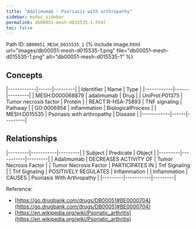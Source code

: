 ```yaml
---
title: "Adalimumab - Psoriasis with arthropathy"
sidebar: mydoc_sidebar
permalink: db00051-mesh-d015535-1.html
toc: false 
---
```



Path ID: `DB00051_MESH_D015535_1`
{% include image.html url="images/db00051-mesh-d015535-1.png" file="db00051-mesh-d015535-1.png" alt="db00051-mesh-d015535-1" %}

## Concepts

|------------|------|---------|
| Identifier | Name | Type    |
|------------|------|---------|
| MESH:D000068879 | adalimumab | Drug |
| UniProt:P01375 | Tumor necrosis factor | Protein |
| REACT:R-HSA-75893 | TNF signaling | Pathway |
| GO:0006954 | inflammation | BiologicalProcess |
| MESH:D015535 | Psoriasis with arthropathy | Disease |
|------------|------|---------|

## Relationships

|---------|-----------|---------|
| Subject | Predicate | Object  |
|---------|-----------|---------|
| Adalimumab | DECREASES ACTIVITY OF | Tumor Necrosis Factor |
| Tumor Necrosis Factor | PARTICIPATES IN | Tnf Signaling |
| Tnf Signaling | POSITIVELY REGULATES | Inflammation |
| Inflammation | CAUSES | Psoriasis With Arthropathy |
|---------|-----------|---------|

Reference: 
  - [https://go.drugbank.com/drugs/DB00051#BE0000704](https://go.drugbank.com/drugs/DB00051#BE0000704)
  - [https://en.wikipedia.org/wiki/Psoriatic_arthritis](https://en.wikipedia.org/wiki/Psoriatic_arthritis)
